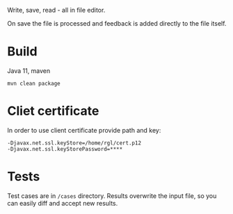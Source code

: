 Write, save, read - all in file editor.

On save the file is processed and feedback is added directly to the file itself.

# Build
Java 11, maven
```
mvn clean package
```

# Cliet certificate
In order to use client certificate provide path and key:
```
-Djavax.net.ssl.keyStore=/home/rgl/cert.p12 
-Djavax.net.ssl.keyStorePassword=****
```

# Tests
Test cases are in `/cases` directory. Results overwrite the input file, so you can easily diff and accept new results. 